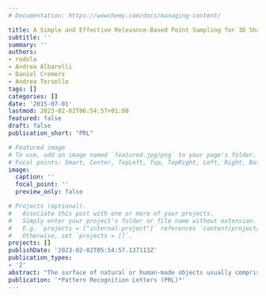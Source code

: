 ```yaml
---
# Documentation: https://wowchemy.com/docs/managing-content/

title: A Simple and Effective Relevance-Based Point Sampling for 3D Shapes
subtitle: ''
summary: ''
authors:
- rodola
- Andrea Albarelli
- Daniel Cremers
- Andrea Torsello
tags: []
categories: []
date: '2015-07-01'
lastmod: 2023-02-02T06:54:57+01:00
featured: false
draft: false
publication_short: "PRL"

# Featured image
# To use, add an image named `featured.jpg/png` to your page's folder.
# Focal points: Smart, Center, TopLeft, Top, TopRight, Left, Right, BottomLeft, Bottom, BottomRight.
image:
  caption: ''
  focal_point: ''
  preview_only: false

# Projects (optional).
#   Associate this post with one or more of your projects.
#   Simply enter your project's folder or file name without extension.
#   E.g. `projects = ["internal-project"]` references `content/project/deep-learning/index.md`.
#   Otherwise, set `projects = []`.
projects: []
publishDate: '2023-02-02T05:54:57.137113Z'
publication_types:
- '2'
abstract: "The surface of natural or human-made objects usually comprises a collection of distinct regions characterized by different features. While some of them can be flat or can exhibit a constant curvature, others may provide a more mixed landscape, abundant with high frequency information. Depending on the task to be performed, individual region properties can be helpful or harmful. For instance, surface registration can be eased by a set of non-coplanar smooth areas, while distinctive points with high curvature can be key for object recognition. For this reason, it is often critical to perform a surface sub-sampling that is suitable to the actual processing goal. To this end, most of the shape processing pipelines found in literature come bundled with one or more sampling rules, designed to boost their performance and accuracy. In this paper we introduce a sampling method for 3D surfaces that aims to be general enough to be useful for a wide range of tasks. The main idea of our method is to exploit the extent of the region around each point that exhibits limited local changes, granting higher relevance to points contained in compact neighborhoods. The effectiveness of the proposed method is experimented through its adoption as a point sampler within three very different shape processing scenarios."
publication: '*Pattern Recognition Letters (PRL)*'
---
```

